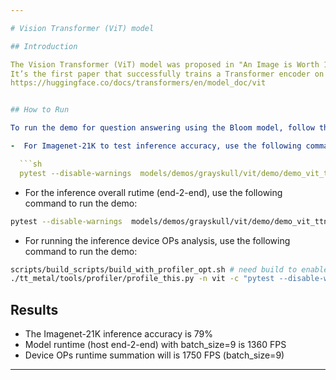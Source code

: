 ```yaml
---

# Vision Transformer (ViT) model

## Introduction

The Vision Transformer (ViT) model was proposed in "An Image is Worth 16x16 Words, Transformers for Image Recognition at Scale".
It’s the first paper that successfully trains a Transformer encoder on ImageNet, attaining very good results compared to familiar convolutional architectures.
https://huggingface.co/docs/transformers/en/model_doc/vit


## How to Run

To run the demo for question answering using the Bloom model, follow these instructions:

-  For Imagenet-21K to test inference accuracy, use the following command to run the demo:

  ```sh
  pytest --disable-warnings  models/demos/grayskull/vit/demo/demo_vit_ttnn_imagenet_inference.py
  ```

-  For the inference overall rutime (end-2-end), use the following command to run the demo:

  ```sh
  pytest --disable-warnings  models/demos/grayskull/vit/demo/demo_vit_ttnn_inference_perf_e2e_2cq_trace.py
  ```

-  For running the inference device OPs analysis, use the following command to run the demo:

  ```sh
scripts/build_scripts/build_with_profiler_opt.sh # need build to enable the profiler
./tt_metal/tools/profiler/profile_this.py -n vit -c "pytest --disable-warnings  models/demos/grayskull/vit/demo/demo_vit_ttnn_inference_device_OPs.py"
  ```



## Results

- The Imagenet-21K inference accuracy is 79%
- Model runtime (host end-2-end) with batch_size=9 is 1360 FPS
- Device OPs runtime summation will is 1750 FPS (batch_size=9)

---
```

